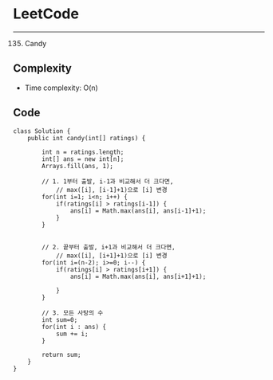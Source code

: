 [//]: # (# Intuition)
<!-- Describe your first thoughts on how to solve this problem. -->


# LeetCode
___
135. Candy

[//]: # (## Approach)

[//]: # ()
[//]: # (<!-- Describe your approach to solving the problem. -->)

## Complexity

- Time complexity: O(n)   

[//]: # (<!-- Add your time complexity here, e.g. $$O&#40;n&#41;$$ -->)

[//]: # ()
[//]: # ([//]: # &#40;- Space complexity:&#41;)
[//]: # (<!-- Add your space complexity here, e.g. $$O&#40;n&#41;$$ -->)

## Code
```
class Solution {
    public int candy(int[] ratings) {
        
        int n = ratings.length;
        int[] ans = new int[n];
        Arrays.fill(ans, 1);

        // 1. 1부터 출발, i-1과 비교해서 더 크다면,
            // max([i], [i-1]+1)으로 [i] 변경
        for(int i=1; i<n; i++) {
            if(ratings[i] > ratings[i-1]) {
                ans[i] = Math.max(ans[i], ans[i-1]+1);
            }
        }


        // 2. 끝부터 출발, i+1과 비교해서 더 크다면,
            // max([i], [i+1]+1)으로 [i] 변경
        for(int i=(n-2); i>=0; i--) {
            if(ratings[i] > ratings[i+1]) {
                ans[i] = Math.max(ans[i], ans[i+1]+1);
                
            }
        }

        // 3. 모든 사탕의 수
        int sum=0;
        for(int i : ans) {
            sum += i;
        }

        return sum;
    }
}
```